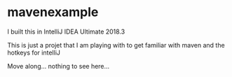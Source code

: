 # mavenexample

I built this in IntelliJ IDEA Ultimate 2018.3

This is just a projet that I am playing with to get familiar with maven and the hotkeys for intelliJ

Move along... nothing to see here...
